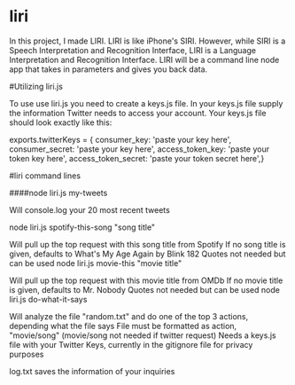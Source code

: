 # liri
In this project, I made LIRI. LIRI is like iPhone's SIRI. However, while SIRI is a Speech Interpretation and Recognition Interface, LIRI is a Language Interpretation and Recognition Interface. LIRI will be a command line node app that takes in parameters and gives you back data.

#Utilizing liri.js

To use use liri.js you need to create a keys.js file. 
In your keys.js file supply the information Twitter needs to access your account. 
Your keys.js file should look exactly like this:

exports.twitterKeys = {
  consumer_key: 'paste your key here',
  consumer_secret: 'paste your key here',
  access_token_key: 'paste your token key here',
  access_token_secret: 'paste your token secret here',}

#liri command lines

####node liri.js my-tweets

Will console.log your 20 most recent tweets

node liri.js spotify-this-song "song title"

Will pull up the top request with this song title from Spotify
If no song title is given, defaults to What's My Age Again by Blink 182
Quotes not needed but can be used
node liri.js movie-this "movie title"

Will pull up the top request with this movie title from OMDb
If no movie title is given, defaults to Mr. Nobody
Quotes not needed but can be used
node liri.js do-what-it-says

Will analyze the file "random.txt" and do one of the top 3 actions, depending what the file says
File must be formatted as action, "movie/song" (movie/song not needed if twitter request)
Needs a keys.js file with your Twitter Keys, currently in the gitignore file for privacy purposes

log.txt saves the information of your inquiries
